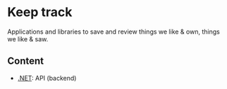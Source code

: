 # Keep track

Applications and libraries to save and review things we like & own, things we like & saw.

## Content

* [.NET](dotnet/README.md): API (backend)
